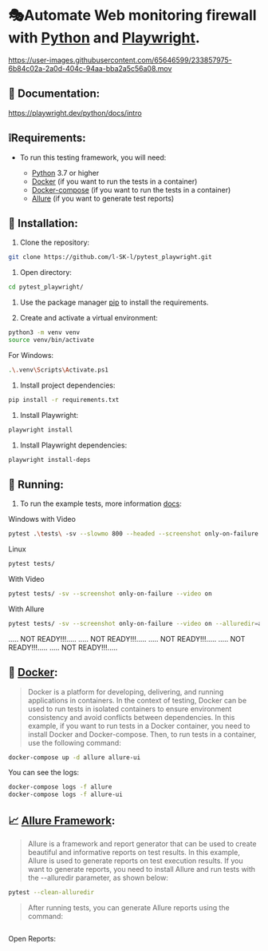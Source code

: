 # 🎭Automate Web monitoring firewall with [Python](https://www.python.org/) and [Playwright](https://playwright.dev/python/).

https://user-images.githubusercontent.com/65646599/233857975-6b84c02a-2a0d-404c-94aa-bba2a5c56a08.mov

## 📖 Documentation:

https://playwright.dev/python/docs/intro

## ❕Requirements:
* To run this testing framework, you will need:

  * [Python](https://www.python.org/) 3.7 or higher
  * [Docker](https://www.docker.com/) (if you want to run the tests in a container)
  * [Docker-compose](https://docs.docker.com/compose/) (if you want to run the tests in a container)
  * [Allure](https://github.com/allure-framework) (if you want to generate test reports)

## 🔧 Installation: 

1. Clone the repository:
```sh
git clone https://github.com/l-SK-l/pytest_playwright.git
```
1. Open directory:
```sh
cd pytest_playwright/
```

1. Use the package manager [pip](https://pip.pypa.io/en/stable/) to install the requirements.

1. Create and activate a virtual environment:
```sh
python3 -m venv venv
source venv/bin/activate
```
 For Windows:
```sh
.\.venv\Scripts\Activate.ps1
```

1. Install project dependencies: 
```sh
pip install -r requirements.txt
```
1. Install Playwright:
```sh
playwright install
```
1. Install Playwright dependencies:
```sh
playwright install-deps
```

## 🚀 Running:


1. To run the example tests, more information [docs](https://playwright.dev/python/docs/running-tests):

Windows with Video
```sh
pytest .\tests\ -sv --slowmo 800 --headed --screenshot only-on-failure --video on
```

Linux
```sh
pytest tests/
```
With Video
```sh
pytest tests/ -sv --screenshot only-on-failure --video on
```
With Allure
```sh
pytest tests/ -sv --screenshot only-on-failure --video on --alluredir=allure-results
```

..... NOT READY!!!.....
..... NOT READY!!!.....
..... NOT READY!!!.....
..... NOT READY!!!.....
..... NOT READY!!!.....

## 🐳 [Docker](https://www.docker.com/):
>Docker is a platform for developing, delivering, and running applications in containers. In the context of testing, Docker can be used to run tests in isolated containers to ensure environment consistency and avoid conflicts between dependencies. In this example, if you want to run tests in a Docker container, you need to install Docker and Docker-compose. Then, to run tests in a container, use the following command:
```sh
docker-compose up -d allure allure-ui
```

You can see the logs:
```sh
docker-compose logs -f allure
docker-compose logs -f allure-ui
```
## 📈 [Allure Framework](https://github.com/allure-framework):
>Allure is a framework and report generator that can be used to create beautiful and informative reports on test results. In this example, Allure is used to generate reports on test execution results. If you want to generate reports, you need to install Allure and run tests with the --alluredir parameter, as shown below:
```sh
pytest --clean-alluredir
```
>After running tests, you can generate Allure reports using the command:

```sh

```
Open Reports:
```sh

```